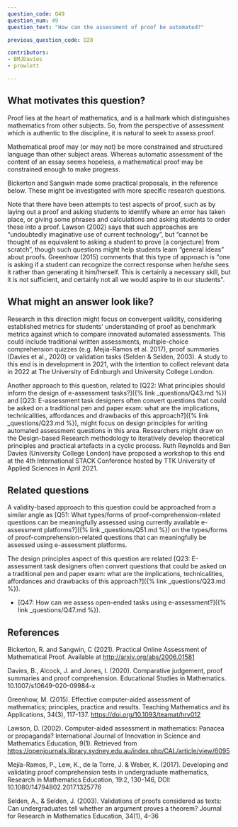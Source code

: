 ```yaml
---
question_code: Q49
question_num: 49
question_text: "How can the assessment of proof be automated?" 

previous_question_code: Q28

contributors: 
- BMJDavies
- prowlett

---
```





## What motivates this question?

Proof lies at the heart of mathematics, and is a hallmark which distinguishes mathematics from other subjects.
So, from the perspective of assessment which is authentic to the discipline, it is natural to seek to assess proof.

Mathematical proof may (or may not) be more constrained and structured language than other subject areas. Whereas automatic assessment of the content of an essay seems hopeless, a mathematical proof may be constrained enough to make progress.

Bickerton and Sangwin made some practical proposals, in the reference below. 
These might be investigated with more specific research questions.

Note that there have been attempts to test aspects of proof, such as by laying out a proof and asking students to identify where an error has taken place, or giving some phrases and calculations and asking students to order these into a proof. Lawson (2002) says that such approaches are “undoubtedly imaginative use of current technology”, but “cannot be thought of as equivalent to asking a student to prove [a conjecture] from scratch”, though such questions might help students learn “general ideas” about proofs. Greenhow (2015) comments that this type of approach is "one is asking if a student can recognize the correct response when he/she sees it rather than generating it him/herself. This is certainly a necessary skill, but it is not sufficient, and certainly not all we would aspire to in our students".

## What might an answer look like?

Research in this direction might focus on convergent validity, considering established metrics for students' understanding of proof as benchmark metrics against which to compare innovated automated assessments. This could include traditional written assessments, multiple-choice comprehension quizzes (e.g. Mejia-Ramos et al. 2017), proof summaries (Davies et al., 2020) or validation tasks (Selden & Selden, 2003). A study to this end is in development in 2021, with the intention to collect relevant data in 2022 at The University of Edinburgh and University College London. 

Another approach to this question, related to [Q22: What principles should inform the design of e-assessment tasks?]({% link _questions/Q43.md %}) and [Q23: E-assessment task designers often convert questions that could be asked on a traditional pen and paper exam: what are the implications, technicalities, affordances and drawbacks of this approach?]({% link _questions/Q23.md %}), might focus on design principles for writing automated assessment questions in this area. Researchers might draw on the Design-based Research methodology to iteratively develop theoretical principles and practical artefacts in a cyclic process. Ruth Reynolds and Ben Davies (University College London) have proposed a workshop to this end at the 4th International STACK Conference hosted by TTK University of Applied Sciences in April 2021.

## Related questions

A validity-based approach to this question could be approached from a similar angle as [Q51: What types/forms of proof-comprehension-related questions can be meaningfully assessed using currently available e-assessment platforms?]({% link _questions/Q51.md %}) on the types/forms of proof-comprehension-related questions that can meaningfully be assessed using e-assessment platforms. 

The design principles aspect of this question are related [Q23: E-assessment task designers often convert questions that could be asked on a traditional pen and paper exam: what are the implications, technicalities, affordances and drawbacks of this approach?]({% link _questions/Q23.md %}). 

*  [Q47: How can we assess open-ended  tasks using e-assessment?]({% link _questions/Q47.md %}).

## References

<div class="reference_list" markdown="1">

Bickerton, R. and Sangwin, C (2021). Practical Online Assessment of Mathematical Proof. Available at http://arxiv.org/abs/2006.01581

Davies, B., Alcock, J. and Jones, I. (2020). Comparative judgement, proof summaries and proof comprehension. Educational Studies in Mathematics. 10.1007/s10649-020-09984-x

Greenhow, M. (2015). Effective computer-aided assessment of mathematics; principles, practice and results. Teaching Mathematics and its Applications, 34(3), 117-137. <https://doi.org/10.1093/teamat/hrv012>

Lawson, D. (2002). Computer-aided assessment in mathematics: Panacea or propaganda? International Journal of Innovation in Science and Mathematics Education, 9(1). Retrieved from <https://openjournals.library.sydney.edu.au/index.php/CAL/article/view/6095>

Mejía-Ramos, P., Lew, K., de la Torre, J. & Weber, K. (2017). Developing and validating proof comprehension tests in undergraduate mathematics, Research in Mathematics Education, 19:2, 130-146, DOI: 10.1080/14794802.2017.1325776

Selden, A., & Selden, J. (2003). Validations of proofs considered as texts: Can undergraduates tell whether an argument proves a theorem? Journal for Research in Mathematics Education, 34(1), 4–36

</div>
